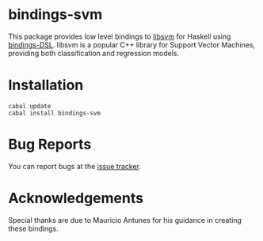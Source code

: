 bindings-svm
============

This package provides low level bindings to [libsvm][] for Haskell using [bindings-DSL][].  libsvm is a popular C++ library for Support Vector Machines, providing both classification and regression models.


Installation
============

    cabal update
    cabal install bindings-svm


Bug Reports
===========

You can report bugs at the [issue tracker][].


Acknowledgements
================

Special thanks are due to Mauricio Antunes for his guidance in creating these bindings.


[libsvm]: http://www.csie.ntu.edu.tw/~cjlin/libsvm/
[bindings-DSL]: http://hackage.haskell.org/package/bindings-DSL
[issue tracker]: http://github.com/tanimoto/bindings-svm/issues
